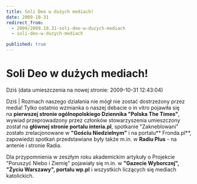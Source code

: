 ```yaml
---
title: Soli Deo w dużych mediach!
date: 2009-10-31
redirect_from: 
  - 2009/2009.10.31-soli-deo-w-duzych-mediach
  - soli-deo-w-duzych-mediach

published: true
---
```




# Soli Deo w dużych mediach!

<time>Dziś (data umieszczenia na nowej stronie: 2009-10-31 12:43:04)</time>

Dziś | 
Rozmach naszego działania nie mógł nie zostać dostrzeżony przez media!&nbsp;Tylko ostatnio wzmianka o naszej debacie o in vitro pojawiła się na&nbsp;**pierwszej stronie ogólnopolskiego Dziennika "Polska The Times"**, wywiad przeprowadzony przez członków stowarzyszenia&nbsp;umieszczony został&nbsp;na **głównej stronie portalu interia.pl**, spotkanie "Zakneblowani" zostało zrelacjonowane w **"Gościu Niedzielnym"** i na portalu** Fronda.pl**, zapowiedzi spotkań przedstawiane były także m.in. w **Radiu Plus** - na antenie i stronie Radia.


Dla przypomnienia w zeszłym roku akademickim artykuły o Projekcie "Poruszyć Niebo i Ziemię" pojawiały się m.in. w **"Gazecie Wyborczej",** **"Życiu Warszawy", portalu wp.pl** i wszystkich liczących się mediach katolickich.


<!--{{json:{"created_date":"2009-10-31 12:43:04","publish_down":"0000-00-00 00:00:00","id":"795"}}}-->